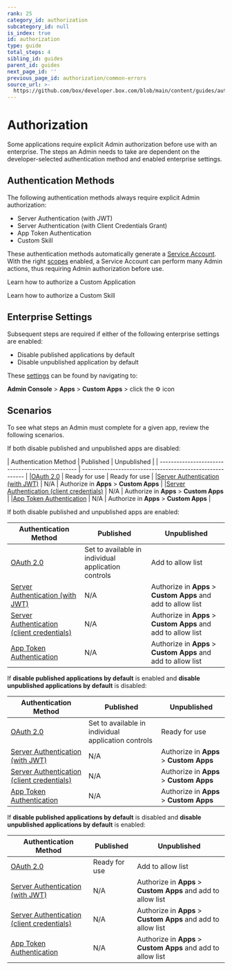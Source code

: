 ```yaml
---
rank: 25
category_id: authorization
subcategory_id: null
is_index: true
id: authorization
type: guide
total_steps: 4
sibling_id: guides
parent_id: guides
next_page_id: ''
previous_page_id: authorization/common-errors
source_url: >-
  https://github.com/box/developer.box.com/blob/main/content/guides/authorization/index.md
---
```

# Authorization

Some applications require explicit Admin authorization before use with an
enterprise. The steps an Admin needs to take are dependent on the
developer-selected authentication method and enabled enterprise settings.

## Authentication Methods

The following authentication methods always require explicit Admin
authorization:

- Server Authentication (with JWT)
- Server Authentication (with Client Credentials Grant)
- App Token Authentication
- Custom Skill 

These authentication methods automatically generate a [Service Account][sa].
With the right [scopes][scopes] enabled, a Service Account can perform many
Admin actions, thus requiring Admin authorization before use. 

<CTA to='g://authorization/custom-app-approval'>

Learn how to authorize a Custom Application

</CTA>

<CTA to='g://authorization/custom-skill-approval'>

Learn how to authorize a Custom Skill

</CTA>

## Enterprise Settings

Subsequent steps are required if either of the following enterprise settings are
enabled:

- Disable published applications by default
- Disable unpublished application by default

These [settings][setting] can be found by navigating to:

**Admin Console** > **Apps** > **Custom Apps** > click the ⚙ icon

## Scenarios

To see what steps an Admin must complete for a given app, review the following
scenarios.

<!--alex ignore-->

If both disable published and unpublished apps are disabled:
<!--alex enable-->

<!-- markdownlint-disable line-length -->

| Authentication Method                            | Published      | Unpublished                              |
| ------------------------------------------------ | --------------------------------------------------------- |
|[OAuth 2.0][standauth]                            | Ready for use  | Ready for use                            |
|[Server Authentication (with JWT)][jwt]           | N/A            | Authorize in **Apps** > **Custom Apps**  |
|[Server Authentication (client credentials)][cc]  | N/A            | Authorize in **Apps** > **Custom Apps**  |
|[App Token Authentication][apptoken]              | N/A            | Authorize in **Apps** > **Custom Apps**  |

<!--alex ignore-->

If both disable published and unpublished apps are enabled:
<!--alex enable-->

| Authentication Method                            | Published                                           | Unpublished                                                   |
| ------------------------------------------------ | ----------------------------------------------------| ------------------------------------------------------------- |
|[OAuth 2.0][standauth]                            | Set to available in individual application controls | Add to allow list                                             |
|[Server Authentication (with JWT)][jwt]           | N/A                                                 | Authorize in **Apps** > **Custom Apps** and add to allow list |
|[Server Authentication (client credentials)][cc]  | N/A                                                 | Authorize in **Apps** > **Custom Apps** and add to allow list |
|[App Token Authentication][apptoken]              | N/A                                                 | Authorize in **Apps** > **Custom Apps** and add to allow list |

<!--alex ignore-->

If **disable published applications by default** is enabled and
**disable unpublished applications by default** is disabled:
<!--alex enable-->

| Authentication Method                            | Published                                           | Unpublished                              |
| ------------------------------------------------ | ----------------------------------------------------| ---------------------------------------- |
|[OAuth 2.0][standauth]                            | Set to available in individual application controls | Ready for use                            |
|[Server Authentication (with JWT)][jwt]           | N/A                                                 | Authorize in **Apps** > **Custom Apps**  |
|[Server Authentication (client credentials)][cc]  | N/A                                                 | Authorize in **Apps** > **Custom Apps**  |
|[App Token Authentication][apptoken]              | N/A                                                 | Authorize in **Apps** > **Custom Apps**  |

<!--alex ignore-->

If **disable published applications by default** is disabled and
**disable unpublished applications by default** is enabled:
<!--alex enable-->

| Authentication Method                            | Published      | Unpublished                                                   |
| ------------------------------------------------ | -------------- |-------------------------------------------------------------- |
|[OAuth 2.0][standauth]                            | Ready for use  | Add to allow list                                             |
|[Server Authentication (with JWT)][jwt]           | N/A            | Authorize in **Apps** > **Custom Apps** and add to allow list |
|[Server Authentication (client credentials)][cc]  | N/A            | Authorize in **Apps** > **Custom Apps** and add to allow list |
|[App Token Authentication][apptoken]              | N/A            | Authorize in **Apps** > **Custom Apps** and add to allow list |

<!-- markdownlint-enable line-length -->

[setting]: https://support.box.com/hc/en-us/articles/360044196653-Managing-custom-apps
[sa]: g://getting-started/user-types/service-account
[scopes]: g://api-calls/permissions-and-errors/scopes
[ag]: g://applications/app-gallery
[standauth]: g://authentication/oauth2
[jwt]: g://authentication/jwt
[cc]: g://authentication/client-credentials
[apptoken]: g://authentication/app-token
